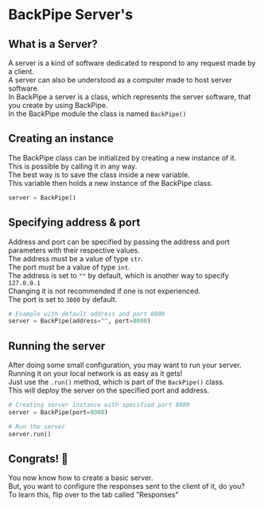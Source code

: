 # BackPipe Server's

## What is a Server?

A server is a kind of software dedicated to respond to any request made by a client. \
A server can also be understood as a computer made to host server software. \
In BackPipe a server is a class, which represents the server software, that you create by using BackPipe. \
In the BackPipe module the class is named ```BackPipe()```

## Creating an instance

The BackPipe class can be initialized by creating a new instance of it. \
This is possible by calling it in any way. \
The best way is to save the class inside a new variable. \
This variable then holds a new instance of the BackPipe class.

```py
server = BackPipe()
```

## Specifying address & port

Address and port can be specified by passing the address and port parameters with their respective values. \
The address must be a value of type ```str```. \
The port must be a value of type ```int```. \
The address is set to ```""``` by default, which is another way to specify ```127.0.0.1``` \
Changing it is not recommended if one is not experienced. \
The port is set to ```3000``` by default.

```py
# Example with default address and port 8000
server = BackPipe(address="", port=8000)
```

## Running the server

After doing some small configuration, you may want to run your server. \
Running it on your local network is as easy as it gets! \
Just use the ```.run()``` method, which is part of the ```BackPipe()``` class. \
This will deploy the server on the specified port and address.

```py
# Creating server instance with specified port 8000
server = BackPipe(port=8000)

# Run the server
server.run()
```

## Congrats! 🎉

You now know how to create a basic server. \
But, you want to configure the responses sent to the client of it, do you? \
To learn this, flip over to the tab called "Responses"